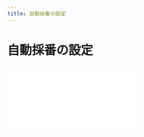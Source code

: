 ```yaml
---
title: 自動採番の設定
---
```


# 自動採番の設定

<div class="embed-responsive embed-responsive-16by9">
<iframe src="./img/Autonumbering.mp4" frameborder="0" allowfullscreen="allowfullscreen"></iframe>
</div>
